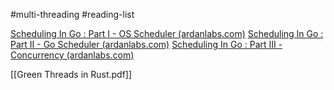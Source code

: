#multi-threading 
#reading-list

[Scheduling In Go : Part I - OS Scheduler (ardanlabs.com)](https://www.ardanlabs.com/blog/2018/08/scheduling-in-go-part1.html)
[Scheduling In Go : Part II - Go Scheduler (ardanlabs.com)](https://www.ardanlabs.com/blog/2018/08/scheduling-in-go-part2.html)
[Scheduling In Go : Part III - Concurrency (ardanlabs.com)](https://www.ardanlabs.com/blog/2018/12/scheduling-in-go-part3.html)

[[Green Threads in Rust.pdf]]

